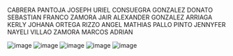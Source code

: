 CABRERA PANTOJA JOSEPH URIEL
CONSUEGRA GONZALEZ DONATO SEBASTIAN
FRANCO ZAMORA JAIR ALEXANDER
GONZALEZ ARRIAGA KERLY JOHANA
ORTEGA RIZZO ANGEL MATHIAS
PALLO PINTO JENNYFER NAYELI
VILLAO ZAMORA MARCOS ADRIAN



![image](https://github.com/user-attachments/assets/233b3c59-eb4b-406d-b2de-2375bfedae8f)
![image](https://github.com/user-attachments/assets/d5598b37-b75e-4aae-ae54-d5ece8448514)
![image](https://github.com/user-attachments/assets/dbc52fe1-c161-497a-b721-a13066786553)
![image](https://github.com/user-attachments/assets/0ba8aef2-8c97-430d-a126-acc3806534fe)
![image](https://github.com/user-attachments/assets/fd001215-f40b-4e37-9d30-e70aa301b903)



